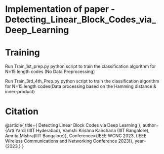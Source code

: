 # Implementation of paper - Detecting_Linear_Block_Codes_via_Deep_Learning


# Training

Run  Train_1st_prep.py python script to train the classification algorithm for N=15 length codes (No Data Preprocessing) 

Run Train_3rd_4th_Prep.py python script to train the classification algorithm for N=15 length codes(Data processing based on the Hamming distance & inner-product)


# Citation
@article{
  title={ Detecting Linear Block Codes via Deep Learning },
  author={Arti Yardi (IIIT Hyderabad), Vamshi Krishna Kancharla (IIIT Bangalore), Amrita Mishra(IIIT Bangalore)},
  Conference={IEEE WCNC 2023, (IEEE Wireless Communications and Networking Conference 2023)},
  year={2023,}
}
